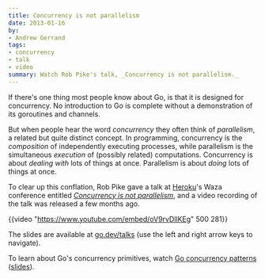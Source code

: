 ```yaml
---
title: Concurrency is not parallelism
date: 2013-01-16
by:
- Andrew Gerrand
tags:
- concurrency
- talk
- video
summary: Watch Rob Pike's talk, _Concurrency is not parallelism._
---
```



If there's one thing most people know about Go,
is that it is designed for concurrency.
No introduction to Go is complete without a demonstration of its goroutines and channels.

But when people hear the word _concurrency_ they often think of _parallelism_,
a related but quite distinct concept.
In programming, concurrency is the _composition_ of independently executing processes,
while parallelism is the simultaneous _execution_ of (possibly related) computations.
Concurrency is about _dealing with_ lots of things at once.
Parallelism is about _doing_ lots of things at once.

To clear up this conflation, Rob Pike gave a talk at [Heroku](http://heroku.com/)'s
Waza conference entitled
[_Concurrency is not parallelism_](https://blog.heroku.com/concurrency_is_not_parallelism),
and a video recording of the talk was released a few months ago.

{{video "https://www.youtube.com/embed/oV9rvDllKEg" 500 281}}

The slides are available at [go.dev/talks](/talks/2012/waza.slide)
(use the left and right arrow keys to navigate).

To learn about Go's concurrency primitives,
watch [Go concurrency patterns](http://www.youtube.com/watch?v=f6kdp27TYZs)
([slides](/talks/2012/concurrency.slide)).
